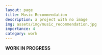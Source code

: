 ```yaml
---
layout: page
title: Music Recommendation
description: a project with no image
img: assets/img/music_recommendation.jpg
importance: 4
category: work
---
```


<b>WORK IN PROGRESS</b>